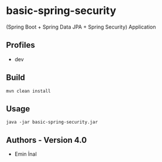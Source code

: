 # basic-spring-security

(Spring Boot + Spring Data JPA + Spring Security) Application 

## Profiles
* dev

## Build
```
mvn clean install
```

## Usage
```
java -jar basic-spring-security.jar
```

## Authors - Version 4.0
* Emin İnal